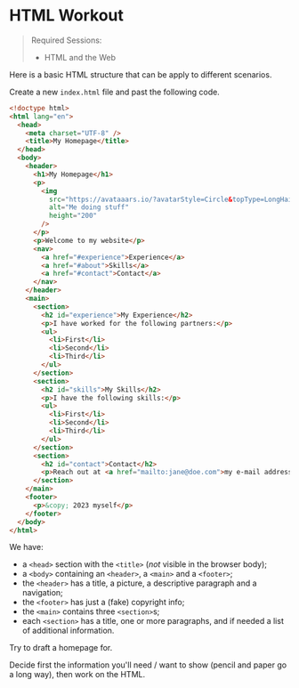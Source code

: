 # HTML Workout

> Required Sessions:
>
> - HTML and the Web

Here is a basic HTML structure that can be apply to different scenarios.

Create a new `index.html` file and past the following code.

```html
<!doctype html>
<html lang="en">
  <head>
    <meta charset="UTF-8" />
    <title>My Homepage</title>
  </head>
  <body>
    <header>
      <h1>My Homepage</h1>
      <p>
        <img
          src="https://avataaars.io/?avatarStyle=Circle&topType=LongHairStraight&accessoriesType=Blank&hairColor=BrownDark&facialHairType=Blank&clotheType=BlazerShirt&eyeType=Default&eyebrowType=Default&mouthType=Default&skinColor=Light"
          alt="Me doing stuff"
          height="200"
        />
      </p>
      <p>Welcome to my website</p>
      <nav>
        <a href="#experience">Experience</a>
        <a href="#about">Skills</a>
        <a href="#contact">Contact</a>
      </nav>
    </header>
    <main>
      <section>
        <h2 id="experience">My Experience</h2>
        <p>I have worked for the following partners:</p>
        <ul>
          <li>First</li>
          <li>Second</li>
          <li>Third</li>
        </ul>
      </section>
      <section>
        <h2 id="skills">My Skills</h2>
        <p>I have the following skills:</p>
        <ul>
          <li>First</li>
          <li>Second</li>
          <li>Third</li>
        </ul>
      </section>
      <section>
        <h2 id="contact">Contact</h2>
        <p>Reach out at <a href="mailto:jane@doe.com">my e-mail address</a>.</p>
      </section>
    </main>
    <footer>
      <p>&copy; 2023 myself</p>
    </footer>
  </body>
</html>
```

We have:

- a `<head>` section with the `<title>` (_not_ visible in the browser body);
- a `<body>` containing an `<header>`, a `<main>` and a `<footer>`;
- the `<header>` has a title, a picture, a descriptive paragraph and a navigation;
- the `<footer>` has just a (fake) copyright info;
- the `<main>` contains three `<section>`s;
- each `<section>` has a title, one or more paragraphs, and if needed a list of additional information.

Try to draft a homepage for.

Decide first the information you'll need / want to show (pencil and paper go a long way), then work on the HTML.
